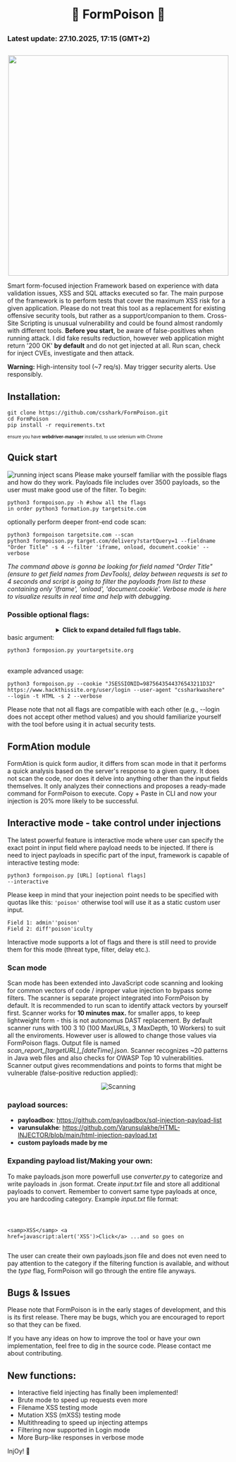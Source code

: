 #  <div align ="center">💉 FormPoison 💉</div><p><sub><sup><sub>Latest update: 27.10.2025, 17:15 (GMT+2)</sub></sup></sub></p>



<p align="center">
  <img src="formpoison-logo.gif" width=500/>
</p>

Smart form-focused injection Framework based on experience with data validation issues, XSS and SQL attacks executed so far.
The main purpose of the framework is to perform tests that cover the maximum XSS risk for a given application. Please do not treat this tool as a replacement for existing offensive security tools, but rather as a support/companion to them. Cross-Site Scripting is unusual vulnerability and could be found almost randomly with different tools. <b>Before you start</b>, be aware of false-positives when running attack. I did fake results reduction, however web application might return '200 OK' <b>by default</b> and do not get injected at all. Run scan, check for inject CVEs, investigate and then attack. <p><b>Warning:</b> High-intensity tool (~7 req/s). May trigger security alerts. Use responsibly.</p>

## Installation:
<pre><code>git clone https://github.com/csshark/FormPoison.git
cd FormPoison
pip install -r requirements.txt </code></pre>

<sup><sub>ensure you have <b>webdriver-manager</b> installed, to use selenium with Chrome</sub></sup>

## Quick start 
![running inject scans](scan.png)
Please make yourself familiar with the possible flags and how do they work. Payloads file includes over 3500 payloads, so the user must make good use of the filter. 
To begin:<pre><code>python3 formpoison.py -h #show all the flags in order
python3 formation.py targetsite.com</pre></code>
optionally perform deeper front-end code scan:
<pre><code>python3 formpoison targetsite.com --scan
python3 formpoison.py target.com/delivery?startQuery=1 --fieldname "Order Title" -s 4 --filter 'iframe, onload, document.cookie' --verbose</pre></code>
*The command above is gonna be looking for field named "Order Title" (ensure to get field names from DevTools), delay between requests is set to 4 seconds and script is going to filter the payloads from list to these containing only 'iframe', 'onload', 'document.cookie'. Verbose mode is here to visualize results in real time and help with debugging.* 

### Possible optional flags: 
<div align ="center">
  <details><summary><b>Click to expand detailed full flags table.</b></summary>
    
|    flag    | function | type & value(s) | 
| -------- | ------- | ------- | 
| -h --help  | display help message | None |
| -t --threat | select threat type | String: Java, SQL, HTML | 
| --filter | filter payloads by user-defined pattern | String, example: 'xss, script, DROP' |
| --fieldname | specify a fieldname to target directly | String, example: Second Name | 
| --filemode | filename injection mode | None | 
| -p --payloads | select path to your custom payloads file if necessary | String: /home/user/payloads-folder/payloads.json |
| --cookies | specify user cookie ex. for testing endpoints that require authorization | String, example: 'key1=value1; key2=value2' |
| -ua --user-agent | Specify User-Agent or type *random* for shuffling | String, example: "Mozilla/5.0 (Windows NT 10.0; Win64; x64) AppleWebKit/537.36 (KHTML,like Gecko) Chrome/120.0.0.0 Safari/537.36" |
| -v --verbose | enable verbose mode, highly recommended for debugging | None | 
| --verbose-all | advanced output with response body | None |
| --login | enter login+password mode only testing | None |
| --mXSS | Mutation XSS injections only | None | 
| --brute | <b>Maximum<b> requests speed, might overload target | None OR additional flags | 
| --concurrent | Max concurrent requests for --brute | int: 10-500 (default: 50) | 
| --timeout | Request timeout in seconds for --brute | int: 3-60 (default: 15) | 
| --batch-size | Requests per batch for --brute | int: 10-1000 (default: 100) | 
| --batch-delay | Delay between batches in seconds for --brute | Delay between batches in seconds | int: 0-10 (default: 1) | 
| --retries | Max retries on failure for --brute | int: 1-5 (default: 2) |
| --ssl-cert | use ssl certificate file | String: /home/user/certs/cert.pem | 
| --ssl-key | use ssl private key | String: /home/user/certs/key.pem |
| --ssl-verify | verify ssl certificate | bool: None |
| --proxy | specify proxy for authentication | String, example: http://login:password@proxy.com:8080/ | 
| --method | select request method to force web app confusion | String: GET, POST, PUT, DELETE |  
| -s --seconds | delay between requests to aviod blacklisting | 0-2147483647 (int range but > 0) | 
| --interactive | interactive field injecting mode, user will be asked about every field | String | 
| --scan | deep scan for .js code and overall web audit | None |
| --max-urls | specify max urls to scan | int range | 
| --max-depth | specify max scan depth | int range | 
| --max-workers | specify number of workers for scanning | int range |
| --waf-bypass | load CDN/WAF evasion payloads | None | 
| --csp-bypass | load CSP bypass payloads | None | 
| --sanitizer-bypass | load HTML sanitizer bypass payloads vs modern JS frameworks (and WordPress) | None | 
| --encoder-bypass | load payloads vs common CMS/frameworks (WordPress, PHP, Python, ASP.NET) | None | 
| --encoding-confusion | load encoding confusion payloads (for GET forms and ASP.NET applications) | None | 
| --size-overflow | load payloads that can lead to overflow or out of bounds | None | 

  </details>
</div>
basic argument: <pre><code>python3 formposion.py yourtargetsite.org</pre></code> <br>
example advanced usage: <pre><code>python3 formpoison.py --cookie "JSESSIONID=9875643544376543211D32" https://www.hackthissite.org/user/login --user-agent "cssharkwashere" --login -t HTML -s 2 --verbose</code></pre>

Please note that not all flags are compatible with each other (e.g., --login does not accept other method values) and you should familiarize yourself with the tool before using it in actual security tests. 

## FormAtion module 
FormAtion is quick form audior, it differs from scan mode in that it performs a quick analysis based on the server's response to a given query. It does not scan the code, nor does it delve into anything other than the input fields themselves. It only analyzes their connections and proposes a ready-made command for FormPoison to execute. Copy + Paste in CLI and now your injection is 20% more likely to be successful.
## Interactive mode - take control under injections
The latest powerful feature is interactive mode where user can specify the exact point in input field where payload needs to be injected.
If there is need to inject payloads in specific part of the input, framework is capable of interactive testing mode: <pre><code>python3 formpoison.py [URL] [optional flags] --interactive</code></pre></p> Please keep in mind that your inejection point needs to be specified with quotas like this: <code>'poison'</code> otherwise tool will use it as a static custom user input.
<pre><code>Field 1: admin''poison'
Field 2: diff'poison'iculty</code></pre>
Interactive mode supports a lot of flags and there is still need to provide them for this mode (threat type, filter, delay etc.).
### Scan mode
Scan mode has been extended into JavaScript code scanning and looking for common vectors of code / inproper value injection to bypass some filters. The scanner is separate project integrated into FormPoison by default. It is recommended to run scan to identify attack vectors by yourself first. Scanner works for <b>10 minutes max.</b> for smaller apps, to keep lightweight form - this is not autonomus DAST replacement. By default scanner runs with 100 3 10 (100 MaxURLs, 3 MaxDepth, 10 Workers) to suit all the enviroments. However user is allowed to change those values via FormPoison flags. Output file is named *scan_report_[targetURL]_[dateTime].json*. Scanner recognizes ~20 patterns in Java web files and also checks for OWASP Top 10 vulnerabilities. Scanner output gives recommendations and points to forms that might be vulnerable (false-positive reduction applied): <div align ="center">![Scanning](scan-output-example.png)</div>


### payload sources:
- **payloadbox**: https://github.com/payloadbox/sql-injection-payload-list
- **varunsulakhe**: https://github.com/Varunsulakhe/HTML-INJECTOR/blob/main/html-injection-payload.txt
- **custom payloads made by me**

### Expanding payload list/Making your own:
To make payloads.json more powerfull use *converter.py* to categorize and write payloads in .json format. Create *input.txt* file and store all additional payloads to convert. Remember to convert same type payloads at once, you are hardcoding category.
Example *input.txt* file format:
<pre><code><script>alert('XSS')</script>
  \<samp>XSS\</samp>
  <a href=javascript:alert('XSS')>Click\</a>
    ...and so goes on
</code></pre>
The user can create their own payloads.json file and does not even need to pay attention to the category if the filtering function is available, and without the *type* flag, FormPoison will go through the entire file anyways.

## Bugs & Issues 
Please note that FormPoison is in the early stages of development, and this is its first release. There may be bugs, which you are encouraged to report so that they can be fixed. 

If you have any ideas on how to improve the tool or have your own implementation, feel free to dig in the source code. Please contact me about contributing.

## New functions: 
<ul>
  <li>Interactive field injecting has finally been implemented!</li>
  <li>Brute mode to speed up requests even more</li>
  <li>Filename XSS testing mode</li>
  <li>Mutation XSS (mXSS) testing mode</li>
  <li>Multithreading to speed up injecting attemps</li>
  <li>Filtering now supported in Login mode</li>
  <li>More Burp-like responses in verbose mode</li>
</ul>

InjOy! 💉
